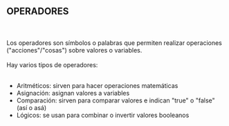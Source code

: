 <h2>OPERADORES</h2>
<br>
<br>
Los operadores son símbolos o palabras que permiten realizar operaciones ("acciones"/"cosas") sobre valores o variables.
<br>
<br>
Hay varios tipos de operadores:
<br>
<br>
<ul>
    <li>Aritméticos: sirven para hacer operaciones matemáticas</li>
    <li>Asignación: asignan valores a variables</li>
    <li>Comparación: sirven para comparar valores e indican "true" o "false" (así o asá)</li>
    <li>Lógicos: se usan para combinar o invertir valores booleanos</li>
</ul>